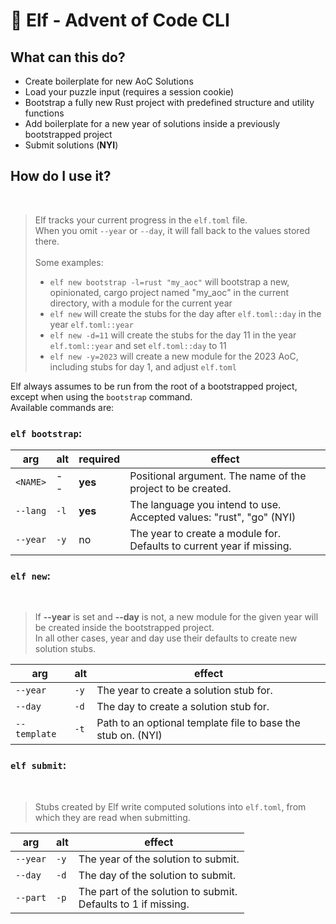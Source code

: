 # 🧝 Elf - Advent of Code CLI

## What can this do?
- Create boilerplate for new AoC Solutions
- Load your puzzle input (requires a session cookie)
- Bootstrap a fully new Rust project with predefined structure and utility functions
- Add boilerplate for a new year of solutions inside a previously bootstrapped project
- Submit solutions (**NYI**)

## How do I use it?
<br>

> Elf tracks your current progress in the `elf.toml` file.<br>
> When you omit `--year` or `--day`, it will fall back to the values stored there.<br><br>
> Some examples:
> - `elf new bootstrap -l=rust "my_aoc"` will bootstrap a new, opinionated, cargo project named "my_aoc" in the current directory, with a module for the current year
> - `elf new` will create the stubs for the day after `elf.toml::day` in the year `elf.toml::year`
> - `elf new -d=11` will create the stubs for the day 11 in the year `elf.toml::year` and set `elf.toml::day` to 11
> - `elf new -y=2023` will create a new module for the 2023 AoC, including stubs for day 1, and adjust `elf.toml`

Elf always assumes to be run from the root of a bootstrapped project, except when using the `bootstrap` command.<br>
Available commands are:

### `elf bootstrap`:

| arg      | alt  | required  | effect                                                                     |
|----------|------|-----------|----------------------------------------------------------------------------|
| `<NAME>` | --   | **yes**   | Positional argument. The name of the project to be created.                |
| `--lang` | `-l` | **yes**   | The language you intend to use. Accepted values: "rust", "go" (NYI)        |
| `--year` | `-y` | no        | The year to create a module for. <br> Defaults to current year if missing. |


### `elf new`:
<br>

> If **--year** is set and **--day** is not, a new module for the given year will be created inside the bootstrapped project. <br> 
> In all other cases, year and day use their defaults to create new solution stubs.


| arg          | alt  | effect                                                       |
|--------------|------|--------------------------------------------------------------|
| `--year`     | `-y` | The year to create a solution stub for.                      |
| `--day`      | `-d` | The day to create a solution stub for.                       |
| `--template` | `-t` | Path to an optional template file to base the stub on. (NYI) |


### `elf submit`:
<br> 

> Stubs created by Elf write computed solutions into `elf.toml`, from which they are read when submitting. <br>

| arg      | alt  | effect                                                             |
|----------|------|--------------------------------------------------------------------|
| `--year` | `-y` | The year of the solution to submit.                                |
| `--day`  | `-d` | The day of the solution to submit.                                 |
| `--part` | `-p` | The part of the solution to submit. <br> Defaults to 1 if missing. |



